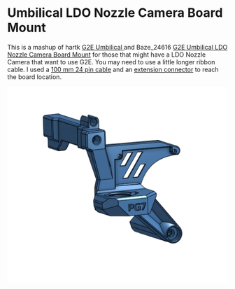 # Umbilical LDO Nozzle Camera Board Mount
This is a mashup of hartk [ G2E Umbilical ](./hartk/G2E_Umbilical) and Baze_24616 [G2E Umbilical LDO Nozzle Camera Board Mount](https://www.printables.com/model/632078-galileo-2-g2e-lp-12-umbilical-3do-nozzle-camera-mo) for those that might have a LDO Nozzle Camera that want to use G2E. You may need to use a little longer ribbon cable. I used a [100 mm 24 pin cable](https://www.amazon.com/gp/product/B09R8X8Y6Q/ref=ppx_yo_dt_b_asin_title_o00_s00?ie=UTF8&th=1) and an [extension connector](https://www.amazon.com/gp/product/B07RWF5BCK/ref=ppx_yo_dt_b_asin_title_o00_s01?ie=UTF8&psc=1) to reach the board location.

![Umbilical 3DO Nozzle Camera Board Mount](./images/Cover.jpg)
